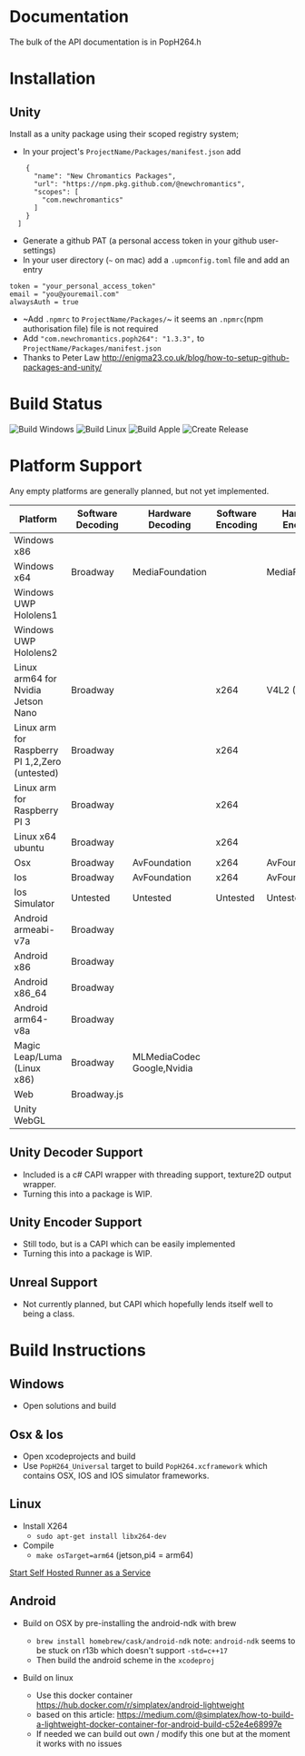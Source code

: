 Documentation
=========================
The bulk of the API documentation is in PopH264.h

Installation
===========================

Unity
--------------------
Install as a unity package using their scoped registry system;
- In your project's `ProjectName/Packages/manifest.json` add
```"scopedRegistries": [
    {
      "name": "New Chromantics Packages",
      "url": "https://npm.pkg.github.com/@newchromantics",
      "scopes": [
        "com.newchromantics"
      ]
    }
  ]
```
- Generate a github PAT (a personal access token in your github user-settings)
- In your user directory (`~` on mac) add a `.upmconfig.toml` file and add an entry
```[npmAuth."https://npm.pkg.github.com/@newchromantics"]
token = "your_personal_access_token"
email = "you@youremail.com"
alwaysAuth = true
```
- ~Add `.npmrc` to `ProjectName/Packages/`~ it seems an `.npmrc`(npm authorisation file) file is not required
- Add `"com.newchromantics.poph264": "1.3.3",` to `ProjectName/Packages/manifest.json`
- Thanks to Peter Law http://enigma23.co.uk/blog/how-to-setup-github-packages-and-unity/


Build Status
==========================
![Build Windows](https://github.com/NewChromantics/PopH264/workflows/Build%20Windows/badge.svg)
![Build Linux](https://github.com/NewChromantics/PopH264/workflows/Build%20Linux/badge.svg)
![Build Apple](https://github.com/NewChromantics/PopH264/workflows/Build%20Apple/badge.svg)
![Create Release](https://github.com/NewChromantics/PopH264/workflows/Create%20Release/badge.svg)

Platform Support
=======================
Any empty platforms are generally planned, but not yet implemented.

| Platform       | Software Decoding | Hardware Decoding | Software Encoding | Hardware Encoding | Build Status | 
|----------------|-------------------|-------------------|-------------------|-------------------|--------------|
| Windows x86    |                   |                   |                   |                   |              |
| Windows x64    | Broadway          | MediaFoundation   |                   | MediaFoundation   |              |
| Windows UWP Hololens1 |            |                   |                   |                   |              |
| Windows UWP Hololens2 |            |                   |                   |                   |              |
| Linux arm64 for Nvidia Jetson Nano | Broadway |        | x264              | V4L2 (Nvidia)     |              |
| Linux arm for Raspberry PI 1,2,Zero (untested) | Broadway |    | x264      |                   |              |
| Linux arm for Raspberry PI 3 | Broadway |              | x264              |                   |              |
| Linux x64 ubuntu | Broadway        |                   | x264              |                   |              |
| Osx            | Broadway          | AvFoundation      | x264              | AvFoundation      |              |
| Ios            | Broadway          | AvFoundation      | x264              | AvFoundation      |              |
| Ios Simulator  | Untested          | Untested          | Untested          | Untested          |              |
| Android armeabi-v7a | Broadway     |                   |                   |                   |              |
| Android x86    | Broadway          |                   |                   |                   |              |
| Android x86_64 | Broadway          |                   |                   |                   |              |
| Android arm64-v8a | Broadway       |                   |                   |                   |              |
| Magic Leap/Luma (Linux x86) | Broadway  | MLMediaCodec Google,Nvidia|      |                   |              |
| Web            | Broadway.js       |                   |                   |                   |              |
| Unity WebGL    |                   |                   |                   |                   |              |

Unity Decoder Support
-----------------------
- Included is a c# CAPI wrapper with threading support, texture2D output wrapper.
- Turning this into a package is WIP.

Unity Encoder Support
-----------------------
- Still todo, but is a CAPI which can be easily implemented 
- Turning this into a package is WIP.

Unreal Support
------------------
- Not currently planned, but CAPI which hopefully lends itself well to being a class.

Build Instructions
=======================
Windows
-------------
- Open solutions and build

Osx & Ios
---------------
- Open xcodeprojects and build
- Use `PopH264_Universal` target to build `PopH264.xcframework` which contains OSX, IOS and IOS simulator frameworks.

Linux
----------------
- Install X264
  - `sudo apt-get install libx264-dev`
- Compile
  - `make osTarget=arm64` (jetson,pi4 = arm64)

[Start Self Hosted Runner as a Service](https://docs.github.com/en/actions/hosting-your-own-runners/configuring-the-self-hosted-runner-application-as-a-service)

Android
----------------
- Build on OSX by pre-installing the android-ndk with brew
  - `brew install homebrew/cask/android-ndk` note: `android-ndk` seems to be stuck on r13b which doesn't support `-std=c++17`
  - Then build the android scheme in the `xcodeproj`
  
- Build on linux
  - Use this docker container https://hub.docker.com/r/simplatex/android-lightweight
  - based on this article: https://medium.com/@simplatex/how-to-build-a-lightweight-docker-container-for-android-build-c52e4e68997e
  - If needed we can build out own / modify this one but at the moment it works with no issues
